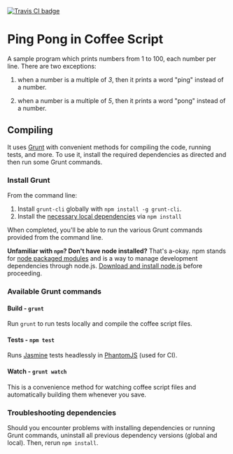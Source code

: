 <a href="https://api.travis-ci.org/igorlima/ping-pong-in-coffee">
  <img src="https://api.travis-ci.org/igorlima/ping-pong-in-coffee.png" alt="Travis CI badge" />
</a>

# Ping Pong in Coffee Script


A sample program which prints numbers from 1 to 100, each number per line. There are two exceptions:

1. when a number is a multiple of *3*, then it prints a word "ping" instead of a number.

2. when a number is a multiple of *5*, then it prints a word "pong" instead of a number.


## Compiling

It uses [Grunt](http://gruntjs.com/) with convenient methods for compiling the code, running tests, and more. To use it, install the required dependencies as directed and then run some Grunt commands.

### Install Grunt

From the command line:

1. Install `grunt-cli` globally with `npm install -g grunt-cli`.
2. Install the [necessary local dependencies](package.json) via `npm install`

When completed, you'll be able to run the various Grunt commands provided from the command line.

**Unfamiliar with `npm`? Don't have node installed?** That's a-okay. npm stands for [node packaged modules](http://npmjs.org/) and is a way to manage development dependencies through node.js. [Download and install node.js](http://nodejs.org/download/) before proceeding.

### Available Grunt commands

#### Build - `grunt`
Run `grunt` to run tests locally and compile the coffee script files.

#### Tests - `npm test`
Runs [Jasmine](http://pivotal.github.io/jasmine/) tests headlessly in [PhantomJS](http://phantomjs.org/) (used for CI).

#### Watch - `grunt watch`
This is a convenience method for watching coffee script files and automatically building them whenever you save.

### Troubleshooting dependencies

Should you encounter problems with installing dependencies or running Grunt commands, uninstall all previous dependency versions (global and local). Then, rerun `npm install`.
